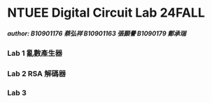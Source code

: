 # NTUEE Digital Circuit Lab 24FALL
##### author: B10901176 蔡弘祥 B10901163 張顥譽 B1090179 鄭承瑞

### Lab 1 亂數產生器

### Lab 2 RSA 解碼器

### Lab 3 